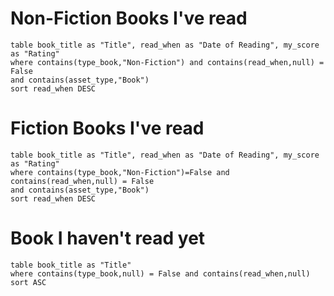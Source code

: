 # Non-Fiction Books I've read

```dataview
table book_title as "Title", read_when as "Date of Reading", my_score as "Rating"
where contains(type_book,"Non-Fiction") and contains(read_when,null) = False
and contains(asset_type,"Book")
sort read_when DESC
``` 


# Fiction Books I've read

```dataview
table book_title as "Title", read_when as "Date of Reading", my_score as "Rating"
where contains(type_book,"Non-Fiction")=False and contains(read_when,null) = False
and contains(asset_type,"Book")
sort read_when DESC
```


# Book I haven't read yet
```dataview
table book_title as "Title" 
where contains(type_book,null) = False and contains(read_when,null)
sort ASC
```


